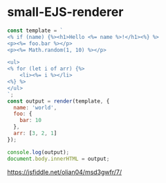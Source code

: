# small-EJS-renderer

```js
const template = `
<% if (name) {%><h1>Hello <%= name %>!</h1><%} %>
<p><%= foo.bar %></p>
<p><%= Math.random(1, 10) %></p>

<ul>
<% for (let i of arr) {%>
	<li><%= i %></li>
<%} %>
</ul>
`;
const output = render(template, {
  name: 'world',
  foo: {
  	bar: 10
  },
  arr: [3, 2, 1]
});

console.log(output);
document.body.innerHTML = output;
```

https://jsfiddle.net/olian04/msd3gwfr/7/
